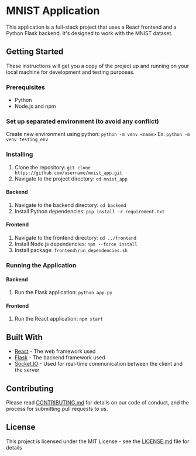 # MNIST Application

This application is a full-stack project that uses a React frontend and a Python Flask backend. It's designed to work with the MNIST dataset.

## Getting Started

These instructions will get you a copy of the project up and running on your local machine for development and testing purposes.

### Prerequisites

- Python
- Node.js and npm

### Set up separated environment (to avoid any conflict)

Create new environment using python: `python -m venv <name>`
Ex: `python -m venv testing_env`

### Installing

1. Clone the repository: `git clone https://github.com/username/mnist_app.git`
2. Navigate to the project directory: `cd mnist_app`

#### Backend

1. Navigate to the backend directory: `cd backend`
2. Install Python dependencies: `pip install -r requirement.txt`

#### Frontend

1. Navigate to the frontend directory: `cd ../frontend`
2. Install Node.js dependencies: `npm --force install `
3. Install package: `frontend\run_dependencies.sh`

### Running the Application

#### Backend

1. Run the Flask application: `python app.py`

#### Frontend

1. Run the React application: `npm start`

## Built With

- [React](https://reactjs.org/) - The web framework used
- [Flask](https://flask.palletsprojects.com/) - The backend framework used
- [Socket.IO](https://socket.io/) - Used for real-time communication between the client and the server

## Contributing

Please read [CONTRIBUTING.md](CONTRIBUTING.md) for details on our code of conduct, and the process for submitting pull requests to us.

## License

This project is licensed under the MIT License - see the [LICENSE.md](LICENSE.md) file for details